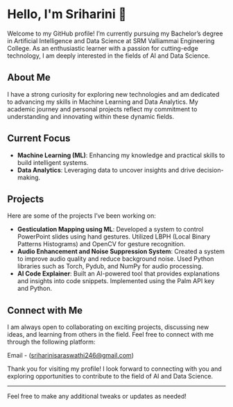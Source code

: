 
# Hello, I'm Sriharini 👋

Welcome to my GitHub profile! I’m currently pursuing my Bachelor’s degree in Artificial Intelligence and Data Science at SRM Valliammai Engineering College. As an enthusiastic learner with a passion for cutting-edge technology, I am deeply interested in the fields of AI and Data Science.

## About Me 

I have a strong curiosity for exploring new technologies and am dedicated to advancing my skills in Machine Learning and Data Analytics. My academic journey and personal projects reflect my commitment to understanding and innovating within these dynamic fields.

## Current Focus

- **Machine Learning (ML)**: Enhancing my knowledge and practical skills to build intelligent systems.
- **Data Analytics**: Leveraging data to uncover insights and drive decision-making.

## Projects

Here are some of the projects I’ve been working on:

- **Gesticulation Mapping using ML**: Developed a system to control PowerPoint slides using hand gestures. Utilized LBPH (Local Binary Patterns Histograms) and OpenCV for gesture recognition.
- **Audio Enhancement and Noise Suppression System**: Created a system to improve audio quality and reduce background noise. Used Python libraries such as Torch, Pydub, and NumPy for audio processing.
- **AI Code Explainer**: Built an AI-powered tool that provides explanations and insights into code snippets. Implemented using the Palm API key and Python.

## Connect with Me

I am always open to collaborating on exciting projects, discussing new ideas, and learning from others in the field. Feel free to connect with me through the following platform:
 
Email - (sriharinisaraswathi246@gmail.com)

Thank you for visiting my profile! I look forward to connecting with you and exploring opportunities to contribute to the field of AI and Data Science.

---

Feel free to make any additional tweaks or updates as needed!
